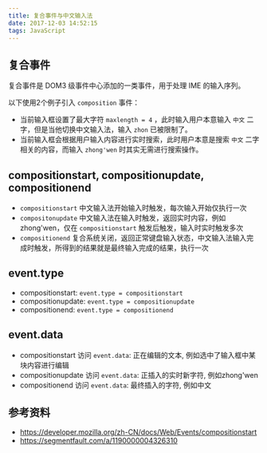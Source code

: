 ```yaml
---
title: 复合事件与中文输入法
date: 2017-12-03 14:52:15
tags: JavaScript
---
```


## 复合事件

复合事件是 DOM3 级事件中心添加的一类事件，用于处理 IME 的输入序列。

以下使用2个例子引入 `composition` 事件：

* 当前输入框设置了最大字符 `maxlength = 4` ，此时输入用户本意输入 `中文` 二字，但是当他切换中文输入法，输入 `zhon` 已被限制了。
* 当前输入框会根据用户输入内容进行实时搜索，此时用户本意是搜索 `中文` 二字相关的内容，而输入 `zhong'wen` 时其实无需进行搜索操作。

<!-- more -->

## compositionstart, compositionupdate, compositionend

* `compositionstart` 
中文输入法开始输入时触发，每次输入开始仅执行一次
* `compositonupdate` 
中文输入法在输入时触发，返回实时内容，例如zhong'wen，仅在 `compositionstart` 触发后触发，输入时实时触发多次
* `compositionend` 
复合系统关闭，返回正常键盘输入状态，中文输入法输入完成时触发，所得到的结果就是最终输入完成的结果，执行一次

## event.type

* compositionstart: `event.type = compositionstart`
* compositionupdate: `event.type = compositionupdate`
* compositionend: `event.type = compositionend`

## event.data

* compositionstart 访问 `event.data`: 正在编辑的文本, 例如选中了输入框中某块内容进行编辑
* compositionupdate 访问 `event.data`: 正插入的实时新字符, 例如zhong'wen
* compositionend 访问 `event.data`: 最终插入的字符, 例如中文

## 参考资料

* <https://developer.mozilla.org/zh-CN/docs/Web/Events/compositionstart>
* <https://segmentfault.com/a/1190000004326310>